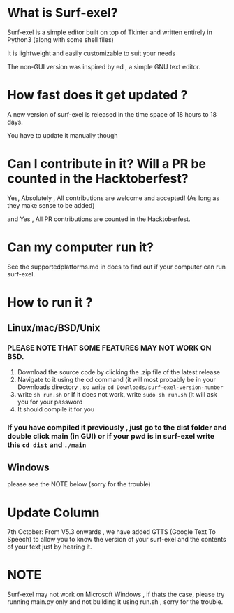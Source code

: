 # What is Surf-exel?

Surf-exel is a simple editor built on top of Tkinter and written entirely in Python3 (along with some shell files)

It is lightweight and easily customizable to suit your needs 

The non-GUI version was inspired by ed , a simple GNU text editor.

# How fast does it get updated ?

A new version of surf-exel is released in the time space of 18 hours to 18 days.

You have to update it manually though 

# Can I contribute in it? Will a PR be counted in the Hacktoberfest?
Yes, Absolutely , All contributions are welcome and accepted! (As long as they make sense to be added)

and Yes , All PR contributions are counted in the Hacktoberfest.

# Can my computer run it?
See the supportedplatforms.md in docs to find out if your computer can run surf-exel.

# How to run it ?
## Linux/mac/BSD/Unix
### PLEASE NOTE THAT SOME FEATURES MAY NOT WORK ON BSD.
1) Download the source code by clicking the .zip file of the latest release 
2) Navigate to it using the cd command (it will most probably be in your Downloads directory , so write `cd Downloads/surf-exel-version-number`
3) write `sh run.sh` or 
If it does not work, write `sudo sh run.sh` (it will ask you for your password 
4) It should compile it for you
### If you have compiled it previously , just go to the dist folder and double click main (in GUI) or if your pwd is in surf-exel write this `cd dist` and `./main`

## Windows 
please see the NOTE below (sorry for the trouble)

# Update Column
7th October: From V5.3 onwards , we have added GTTS (Google Text To Speech) to allow you to know the version of your surf-exel  and the contents of your text just by hearing it.

# NOTE 
Surf-exel may not work on Microsoft Windows , if thats the case, please try running main.py only and not building it using run.sh , sorry for the trouble. 
